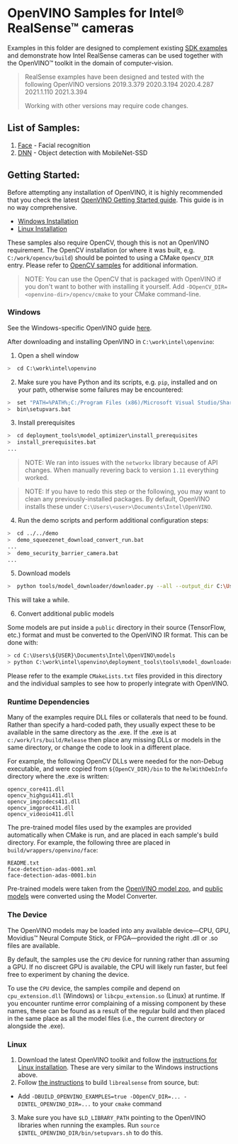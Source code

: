 # OpenVINO Samples for Intel® RealSense™ cameras
Examples in this folder are designed to complement existing
[SDK examples](../../examples) and demonstrate how Intel RealSense cameras can
be used together with the OpenVINO™ toolkit in the domain of computer-vision.

> RealSense examples have been designed and tested with the following OpenVINO versions
> 2019.3.379
> 2020.3.194
> 2020.4.287
> 2021.1.110
> 2021.3.394
>
> Working with other versions may require code changes.

## List of Samples:
1. [Face](./face) - Facial recognition
2. [DNN](./dnn) - Object detection with MobileNet-SSD

## Getting Started:
Before attempting any installation of OpenVINO, it is highly recommended that
you check the latest [OpenVINO Getting Started guide](https://docs.openvinotoolkit.org/latest/index.html). This guide is in no way comprehensive.

* [Windows Installation](#windows)
* [Linux Installation](#linux)

These samples also require OpenCV, though this is not an OpenVINO requirement.
The OpenCV installation (or where it was built, e.g. `C:/work/opencv/build`)
should be pointed to using a CMake `OpenCV_DIR` entry. Please refer to
[OpenCV samples](../opencv) for additional information.
> NOTE: You can use the OpenCV that is packaged with OpenVINO if you don't want
> to bother with installing it yourself. Add `-DOpenCV_DIR=<openvino-dir>/opencv/cmake`
> to your CMake command-line.

### Windows

See the Windows-specific OpenVINO guide [here](https://docs.openvinotoolkit.org/latest/_docs_install_guides_installing_openvino_windows.html).

After downloading and installing OpenVINO in `C:\work\intel\openvino`:

1. Open a shell window
```bash
>  cd C:\work\intel\openvino
```

2. Make sure you have Python and its scripts, e.g. `pip`, installed and on your
   path, otherwise some failures may be encountered:
```bash
>  set "PATH=%PATH%;C:/Program Files (x86)/Microsoft Visual Studio/Shared/Python36_64;C:\Program Files (x86)\Microsoft Visual Studio\Shared\Python36_64\Scripts"
>  bin\setupvars.bat
```

3. Install prerequisites
```bash
>  cd deployment_tools\model_optimizer\install_prerequisites
>  install_prerequisites.bat
...
```
> NOTE: We ran into issues with the `networkx` library because of API changes.
> When manually revering back to version `1.11` everything worked.

> NOTE: If you have to redo this step or the following, you may want to clean
> any previously-installed packages. By default, OpenVINO installs these under
> `C:\Users\<user>\Documents\Intel\OpenVINO`.

4. Run the demo scripts and perform additional configuration steps:
```bash
>  cd ../../demo
>  demo_squeezenet_download_convert_run.bat
...
>  demo_security_barrier_camera.bat
...
```

5. Download models
```bash
>  python tools/model_downloader/downloader.py --all --output_dir C:\Users\<user>\Documents\Intel\OpenVINO\models
```
This will take a while.


6. Convert additional public models

Some models are put inside a `public` directory in their source (TensorFlow,
etc.) format and must be converted to the OpenVINO IR format. This can be done
with:
```bash
> cd C:\Users\${USER}\Documents\Intel\OpenVINO\models
> python C:\work\intel\openvino\deployment_tools\tools\model_downloader\converter.py --name faster_rcnn_resnet101_coco [--mo C:\work\intel\openvino\deployment_tools\model_optimizer\mo.py]
```


Please refer to the example `CMakeLists.txt` files provided in this directory
and the individual samples to see how to properly integrate with OpenVINO.


### Runtime Dependencies

Many of the examples require DLL files or collaterals that need to be found.
Rather than specify a hard-coded path, they usually expect these to be available
in the same directory as the .exe.
If the .exe is at `c:/work/lrs/build/Release` then place any missing DLLs or
models in the same directory, or change the code to look in a different place.

For example, the following OpenCV DLLs were needed for the non-Debug executable,
and were copied from `${OpenCV_DIR}/bin` to the `RelWithDebInfo` directory where
the .exe is written:

    opencv_core411.dll
    opencv_highgui411.dll
    opencv_imgcodecs411.dll
    opencv_imgproc411.dll
    opencv_videoio411.dll

The pre-trained model files used by the examples are provided automatically when
CMake is run, and are placed in each sample's build directory. For example, the
following three are placed in `build/wrappers/openvino/face`:

    README.txt
    face-detection-adas-0001.xml
    face-detection-adas-0001.bin

Pre-trained models were taken from the [OpenVINO model zoo](https://software.intel.com/en-us/openvino-toolkit/documentation/pretrained-models),
and [public models](https://software.intel.com/en-us/articles/model-downloader-essentials)
were converted using the Model Converter.

### The Device

The OpenVINO models may be loaded into any available device—CPU, GPU, Movidius™
Neural Compute Stick, or FPGA—provided the right .dll or .so files are
available.

By default, the samples use the `CPU` device for running rather than assuming a
GPU. If no discreet GPU is available, the CPU will likely run faster, but feel
free to experiment by chaning the device.

To use the `CPU` device, the samples compile and depend on `cpu_extension.dll`
(Windows) or `libcpu_extension.so` (Linux) at runtime.
If you encounter runtime error complaining of a missing component by these names,
these can be found as a result of the regular build and then placed in the same
place as all the model files (i.e., the current directory or alongside the .exe).

### Linux

1. Download the latest OpenVINO toolkit and follow the [instructions for Linux installation](https://docs.openvinotoolkit.org/latest/_docs_install_guides_installing_openvino_linux.html). These are very similar to
   the Windows instructions above.
2. Follow [the instructions](https://github.com/IntelRealSense/librealsense/blob/master/doc/installation.md) to build `librealsense` from source, but:
* Add `-DBUILD_OPENVINO_EXAMPLES=true -DOpenCV_DIR=... -DINTEL_OPENVINO_DIR=...` to your `cmake` command
3. Make sure you have `$LD_LIBRARY_PATH` pointing to the OpenVINO libraries when
   running the examples. Run `source $INTEL_OPENVINO_DIR/bin/setupvars.sh` to do
   this.